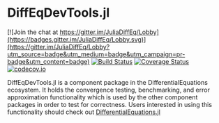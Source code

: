 # DiffEqDevTools.jl

[![Join the chat at https://gitter.im/JuliaDiffEq/Lobby](https://badges.gitter.im/JuliaDiffEq/Lobby.svg)](https://gitter.im/JuliaDiffEq/Lobby?utm_source=badge&utm_medium=badge&utm_campaign=pr-badge&utm_content=badge)
[![Build Status](https://github.com/SciML/DiffEqDevTools.jl/workflows/CI/badge.svg)](https://github.com/SciML/DiffEqDevTools.jl/actions?query=workflow%3ACI)
[![Coverage Status](https://coveralls.io/repos/github/JuliaDiffEq/DiffEqDevTools.jl/badge.svg)](https://coveralls.io/github/JuliaDiffEq/DiffEqDevTools.jl)
[![codecov.io](http://codecov.io/github/ChrisRackauckas/DevToolsDiffEq.jl/coverage.svg?branch=master)](http://codecov.io/github/ChrisRackauckas/DevToolsDiffEq.jl?branch=master)

DiffEqDevTools.jl is a component package in the DifferentialEquations ecosystem. It holds the
convergence testing, benchmarking, and error approximation functionality which is
used by the other component packages in order to test for correctness. Users interested in using this
functionality should check out [DifferentialEquations.jl](https://github.com/JuliaDiffEq/DifferentialEquations.jl)
